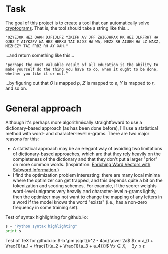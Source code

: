 # Task

The goal of this project is to create a tool that can automatically solve [cryptograms](https://en.wikipedia.org/wiki/Cryptogram). That is, the tool should take a string like this...

`
"OZYEJOK HEZ QAKH DJFIJLFZ YZKIFH AV JFF ZWIGJHRAX RK HEZ JLRFRHT HA QJBZ T AIYKZFV WA HEZ HERXU TAI EJDZ HA WA, MEZX RH AIUEH HA LZ WAXZ, MEZHEZY TAI FRBZ RH AY XAH."
`

...and return something like this...

`
"perhaps the most valuable result of all education is the ability to make yourself do the thing you have to do, when it ought to be done, whether you like it or not."
`

...by figuring out that _O_ is mapped _p_, _Z_ is mapped to _e_, _Y_ is mapped to _r_, and so on.


# General approach

Although it's perhaps more algorithmically straightfoward to use a dictionary-based approach (as has been done before), I'll use a statistical method with word- and character-level n-grams. There are two major reasons for this:
- A statistical approach may be an elegant way of avoiding two limitations of dictionary-based approaches, which are that they rely heavily on the completeness of the dictionary and that they don't put a larger "prior" on more common words. (Inspiration: [Enriching Word Vectors with Subword Information](https://arxiv.org/abs/1607.04606).)
- I find the optimization problem interesting: there are many local minima where the optimizer can get trapped, and this depends quite a bit on the tokenization and scoring schemes. For example, if the scorer weights word-level unigrams very heavily and character-level n-grams lightly, then the optimizer may not want to change the mapping of any letters in a word if  the model knows the word "exists" (i.e., has a non-zero frequency in some training set).

Test of syntax highlighting for github.io:
```python
s = "Python syntax highlighting"
print s
```

Test of TeX for github.io:
$-b \pm \sqrt{b^2 - 4ac} \over 2a$
$x = a_0 + \frac{1}{a_1 + \frac{1}{a_2 + \frac{1}{a_3 + a_4}}}$
$\forall x \in X, \quad \exists y \leq \epsilon$

